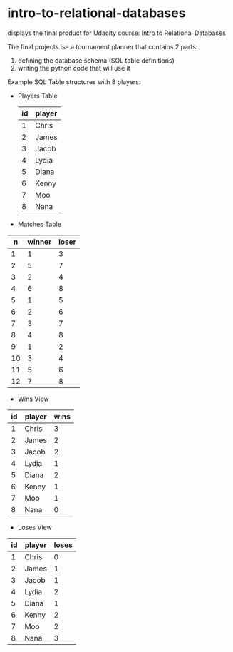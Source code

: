 # intro-to-relational-databases
displays the final product for Udacity course: Intro to Relational Databases

The final projects ise a tournament planner that contains 2 parts: <br>
1. defining the database schema (SQL table definitions)<br>
2. writing the python code that will use it

Example SQL Table structures with 8 players: 

- Players Table <br>

    | id | player |
    |----|--------|
    |  1 |  Chris |
    |  2 |  James |
    |  3 |  Jacob |
    |  4 |  Lydia |
    |  5 |  Diana |
    |  6 |  Kenny |
    |  7 |    Moo |
    |  8 |   Nana |

- Matches Table <br>

|  n | winner | loser |
|----|--------|-------|
|  1 |      1 |     3 |
|  2 |      5 |     7 |
|  3 |      2 |     4 |
|  4 |      6 |     8 |
|  5 |      1 |     5 |
|  6 |      2 |     6 |
|  7 |      3 |     7 |
|  8 |      4 |     8 |
|  9 |      1 |     2 |
| 10 |      3 |     4 |
| 11 |      5 |     6 |
| 12 |      7 |     8 |
        
- Wins View <br>

| id | player | wins |
|----|--------|------|
|  1 |  Chris |    3 |
|  2 |  James |    2 |
|  3 |  Jacob |    2 |
|  4 |  Lydia |    1 |
|  5 |  Diana |    2 |
|  6 |  Kenny |    1 |
|  7 |    Moo |    1 |
|  8 |   Nana |    0 |
        
- Loses View <br>

| id | player | loses |
|----|--------|-------|
|  1 |  Chris |     0 |
|  2 |  James |     1 |
|  3 |  Jacob |     1 |
|  4 |  Lydia |     2 |
|  5 |  Diana |     1 |
|  6 |  Kenny |     2 |
|  7 |    Moo |     2 |
|  8 |   Nana |     3 |
